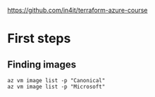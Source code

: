 https://github.com/in4it/terraform-azure-course

# First steps

## Finding images

```
az vm image list -p "Canonical"
az vm image list -p "Microsoft"
```
